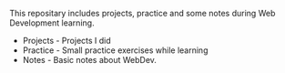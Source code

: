 
This repositary includes projects, practice and some notes during Web Development learning.
- Projects - Projects I did 
- Practice - Small practice exercises while learning
- Notes - Basic notes about WebDev.
